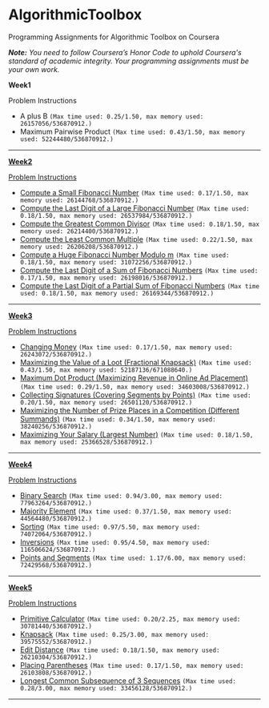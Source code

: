 # AlgorithmicToolbox

Programming Assignments for Algorithmic Toolbox on Coursera

***Note:*** *You need to follow Coursera’s Honor Code to uphold Coursera's standard of academic integrity. Your programming assignments must be your own work.*



**Week1**

Problem Instructions

  - A plus B 
`(Max time used: 0.25/1.50, max memory used: 26157056/536870912.)`
  - Maximum Pairwise Product 
`(Max time used: 0.43/1.50, max memory used: 52244480/536870912.)`


----------


**[Week2](https://github.com/Sasa94s/AlgorithmicToolbox/tree/master/Week2)**

[Problem Instructions](https://github.com/Sasa94s/AlgorithmicToolbox/blob/master/Week2/01_introduction_problems.pdf)
   
  - [Compute a Small Fibonacci Number](https://github.com/Sasa94s/AlgorithmicToolbox/blob/master/Week2/Fibonacci.java) 
`(Max time used: 0.17/1.50, max memory used: 26144768/536870912.)`
  - [Compute the Last Digit of a Large Fibonacci Number](https://github.com/Sasa94s/AlgorithmicToolbox/blob/master/Week2/FibonacciLastDigit.java) 
`(Max time used: 0.18/1.50, max memory used: 26537984/536870912.)`
  - [Compute the Greatest Common Divisor](https://github.com/Sasa94s/AlgorithmicToolbox/blob/master/Week2/GCD.java) 
`(Max time used: 0.18/1.50, max memory used: 26214400/536870912.)`
  - [Compute the Least Common Multiple](https://github.com/Sasa94s/AlgorithmicToolbox/blob/master/Week2/LCM.java) 
`(Max time used: 0.22/1.50, max memory used: 26206208/536870912.)`
  - [Compute a Huge Fibonacci Number Modulo m](https://github.com/Sasa94s/AlgorithmicToolbox/blob/master/Week2/FibonacciHuge.java) 
`(Max time used: 0.18/1.50, max memory used: 31072256/536870912.)`
  - [Compute the Last Digit of a Sum of Fibonacci Numbers](https://github.com/Sasa94s/AlgorithmicToolbox/blob/master/Week2/FibonacciSumLastDigit.java) 
`(Max time used: 0.17/1.50, max memory used: 26198016/536870912.)`
  - [Compute the Last Digit of a Partial Sum of Fibonacci Numbers](https://github.com/Sasa94s/AlgorithmicToolbox/blob/master/Week2/FibonacciPartialSum.java) 
`(Max time used: 0.18/1.50, max memory used: 26169344/536870912.)`




----------


**[Week3](https://github.com/Sasa94s/AlgorithmicToolbox/tree/master/Week3)**

[Problem Instructions](https://github.com/Sasa94s/AlgorithmicToolbox/blob/master/Week3/02_greedy_algorithms_problems.pdf)

  - [Changing Money](https://github.com/Sasa94s/AlgorithmicToolbox/blob/master/Week3/Change.java) 
`(Max time used: 0.17/1.50, max memory used: 26243072/536870912.)`
  - [Maximizing the Value of a Loot (Fractional Knapsack)](https://github.com/Sasa94s/AlgorithmicToolbox/blob/master/Week3/FractionalKnapsack.java) 
`(Max time used: 0.43/1.50, max memory used: 52187136/671088640.)`
  - [Maximum Dot Product (Maximizing Revenue in Online Ad Placement)](https://github.com/Sasa94s/AlgorithmicToolbox/blob/master/Week3/DotProduct.java) 
`(Max time used: 0.29/1.50, max memory used: 34603008/536870912.)`
  - [Collecting Signatures (Covering Segments by Points)](https://github.com/Sasa94s/AlgorithmicToolbox/blob/master/Week3/CoveringSegments.java) 
`(Max time used: 0.20/1.50, max memory used: 26501120/536870912.)`
  - [Maximizing the Number of Prize Places in a Competition (Different Summands)](https://github.com/Sasa94s/AlgorithmicToolbox/blob/master/Week3/DifferentSummands.java) 
`(Max time used: 0.34/1.50, max memory used: 38240256/536870912.)`
  - [Maximizing Your Salary (Largest Number)](https://github.com/Sasa94s/AlgorithmicToolbox/blob/master/Week3/LargestNumber.java) 
`(Max time used: 0.18/1.50, max memory used: 25366528/536870912.)`


----------


**[Week4](https://github.com/Sasa94s/AlgorithmicToolbox/tree/master/Week4)**

[Problem Instructions](https://github.com/Sasa94s/AlgorithmicToolbox/blob/master/Week4/03_divide_and_conquer_problems_20161023.pdf)

  - [Binary Search](https://github.com/Sasa94s/AlgorithmicToolbox/blob/master/Week4/BinarySearch.java) 
`(Max time used: 0.94/3.00, max memory used: 77963264/536870912.)`
  - [Majority Element](https://github.com/Sasa94s/AlgorithmicToolbox/blob/master/Week4/MajorityElement.java) 
`(Max time used: 0.37/1.50, max memory used: 44564480/536870912.)`
  - [Sorting](https://github.com/Sasa94s/AlgorithmicToolbox/blob/master/Week4/Sorting.java) 
`(Max time used: 0.97/5.50, max memory used: 74072064/536870912.)`
  - [Inversions](https://github.com/Sasa94s/AlgorithmicToolbox/blob/master/Week4/Inversions.java) 
`(Max time used: 0.95/4.50, max memory used: 116506624/536870912.)`
  - [Points and Segments](https://github.com/Sasa94s/AlgorithmicToolbox/blob/master/Week4/PointsAndSegments.java) 
`(Max time used: 1.17/6.00, max memory used: 72429568/536870912.)`


----------


**[Week5](https://github.com/Sasa94s/AlgorithmicToolbox/tree/master/Week5)**

[Problem Instructions](https://github.com/Sasa94s/AlgorithmicToolbox/blob/master/Week5/04_dynamic_programming_problems.pdf)

  - [Primitive Calculator](https://github.com/Sasa94s/AlgorithmicToolbox/blob/master/Week5/PrimitiveCalculator.java) 
`(Max time used: 0.20/2.25, max memory used: 30781440/536870912.)`
  - [Knapsack](https://github.com/Sasa94s/AlgorithmicToolbox/blob/master/Week5/Knapsack.java) 
`(Max time used: 0.25/3.00, max memory used: 39575552/536870912.)`
  - [Edit Distance](https://github.com/Sasa94s/AlgorithmicToolbox/blob/master/Week5/EditDistance.java) 
`(Max time used: 0.18/1.50, max memory used: 26210304/536870912.)`
  - [Placing Parentheses](https://github.com/Sasa94s/AlgorithmicToolbox/blob/master/Week5/PlacingParentheses.java) 
`(Max time used: 0.17/1.50, max memory used: 26103808/536870912.)`
  - [Longest Common Subsequence of 3 Sequences](https://github.com/Sasa94s/AlgorithmicToolbox/blob/master/Week5/LCS3.java) 
`(Max time used: 0.28/3.00, max memory used: 33456128/536870912.)`


----------
